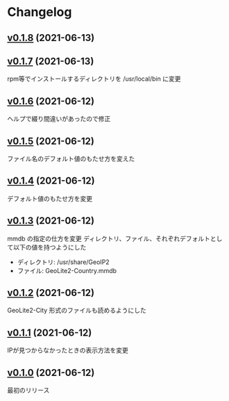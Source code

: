 # Changelog

## [v0.1.8](https://github.com/kunit/geolite2lookup/compare/v0.1.7...v0.1.8) (2021-06-13)


## [v0.1.7](https://github.com/kunit/geolite2lookup/compare/v0.1.6...v0.1.7) (2021-06-13)

rpm等でインストールするディレクトリを /usr/local/bin に変更

## [v0.1.6](https://github.com/kunit/geolite2lookup/compare/v0.1.5...v0.1.6) (2021-06-12)

ヘルプで綴り間違いがあったので修正

## [v0.1.5](https://github.com/kunit/geolite2lookup/compare/v0.1.4...v0.1.5) (2021-06-12)

ファイル名のデフォルト値のもたせ方を変えた

## [v0.1.4](https://github.com/kunit/geolite2lookup/compare/v0.1.3...v0.1.4) (2021-06-12)

デフォルト値のもたせ方を変更

## [v0.1.3](https://github.com/kunit/geolite2lookup/compare/v0.1.2...v0.1.3) (2021-06-12)

mmdb の指定の仕方を変更
ディレクトリ、ファイル、それぞれデフォルトとして以下の値を持つようにした
- ディレクトリ: /usr/share/GeoIP2
- ファイル: GeoLite2-Country.mmdb

## [v0.1.2](https://github.com/kunit/geolite2lookup/compare/v0.1.1...v0.1.2) (2021-06-12)

GeoLite2-City 形式のファイルも読めるようにした

## [v0.1.1](https://github.com/kunit/geolite2lookup/compare/v0.1.0...v0.1.1) (2021-06-12)

IPが見つからなかったときの表示方法を変更

## [v0.1.0](https://github.com/kunit/geolite2lookup/compare/b7cc0e19d9de...v0.1.0) (2021-06-12)

最初のリリース
